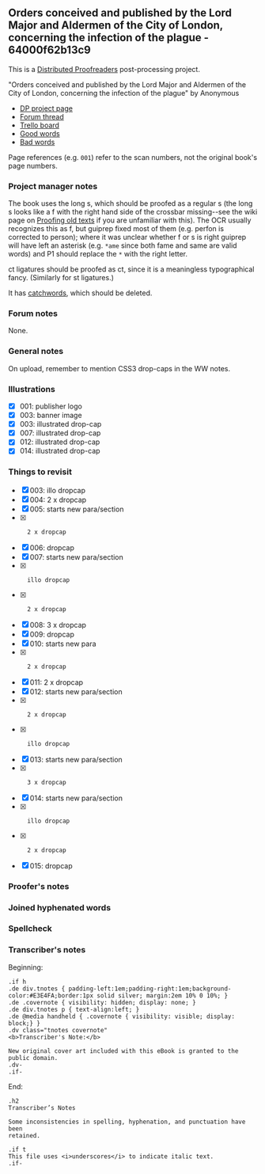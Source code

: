 ## Orders conceived and published by the Lord Major and Aldermen of the City of London, concerning the infection of the plague - 64000f62b13c9 ##

This is a [Distributed Proofreaders](http://www.pgdp.net/) post-processing project.

"Orders conceived and published by the Lord Major and Aldermen of the City of London, concerning the infection of the plague" by Anonymous

- [DP project page](http://www.pgdp.net/c/project.php?id=projectID64000f62b13c9)
- [Forum thread](https://www.pgdp.net/phpBB3/viewtopic.php?t=79104)
- [Trello board](https://trello.com/b/bf1q5qxO/dp-orders-conceived-and-published-by-the-lord-major-and-aldermen-of-the-city-of-london-concerning-the-infection-of-the-plague)
- [Good words](good_words.txt)
- [Bad words](bad_words.txt)

Page references (e.g. `001`) refer to the scan numbers, not the original book's
page numbers.

### Project manager notes ###

The book uses the long s, which should be proofed as a regular s (the long s
looks like a f with the right hand side of the crossbar missing--see the wiki
page on [Proofing old texts][1] if you are unfamiliar with this). The OCR
usually recognizes this as f, but guiprep fixed most of them (e.g. perfon is
corrected to person); where it was unclear whether f or s is right guiprep will
have left an asterisk (e.g. `*ame` since both fame and same are valid words)
and P1 should replace the `*` with the right letter.

[1]: https://www.pgdp.net/wiki/Proofing_old_texts

ct ligatures should be proofed as ct, since it is a meaningless typographical
fancy. (Similarly for st ligatures.)

It has [catchwords][2], which should be deleted.

[2]: https://www.pgdp.net/c/faq/proofreading_guidelines.php#next_word

### Forum notes ###

None.

### General notes ###

On upload, remember to mention CSS3 drop-caps in the WW notes.

### Illustrations ###

- [x] 001: publisher logo
- [x] 003: banner image
- [x] 003: illustrated drop-cap
- [x] 007: illustrated drop-cap
- [x] 012: illustrated drop-cap
- [x] 014: illustrated drop-cap

### Things to revisit ###

- [x] 003: illo dropcap
- [x] 004: 2 x dropcap
- [x] 005: starts new para/section
- [x]       2 x dropcap
- [x] 006: dropcap
- [x] 007: starts new para/section
- [x]       illo dropcap
- [x]       2 x dropcap
- [x] 008: 3 x dropcap
- [x] 009: dropcap
- [x] 010: starts new para
- [x]       2 x dropcap
- [x] 011: 2 x dropcap
- [x] 012: starts new para/section
- [x]       2 x dropcap
- [x]       illo dropcap
- [x] 013: starts new para/section
- [x]       3 x dropcap
- [x] 014: starts new para/section
- [x]       illo dropcap
- [x]       2 x dropcap
- [x] 015: dropcap

### Proofer's notes ###

### Joined hyphenated words ###

### Spellcheck ###

### Transcriber's notes ###

Beginning:

```
.if h
.de div.tnotes { padding-left:1em;padding-right:1em;background-color:#E3E4FA;border:1px solid silver; margin:2em 10% 0 10%; }
.de .covernote { visibility: hidden; display: none; }
.de div.tnotes p { text-align:left; }
.de @media handheld { .covernote { visibility: visible; display: block;} }
.dv class="tnotes covernote"
<b>Transcriber's Note:</b>

New original cover art included with this eBook is granted to the public domain.
.dv-
.if-
```

End:

```
.h2
Transcriber’s Notes

Some inconsistencies in spelling, hyphenation, and punctuation have been
retained.

.if t
This file uses <i>underscores</i> to indicate italic text.
.if-
```
